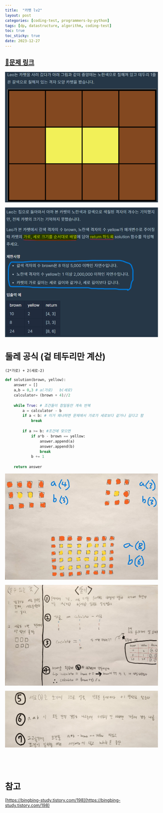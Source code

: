 ```yaml
---
title:  "카펫 lv2"
layout: post
categories: [coding-test, programmers-by-python] 
tags: [dp, datastructure, algorithm, coding-test]
toc: true
toc_sticky: true
date: 2023-12-27 
---
```


## [🌈문제 링크](https://school.programmers.co.kr/learn/courses/30/lessons/42842) 

![Desktop View](/assets/img/programmers-py/2023-12-27-carpet/0.png)

![Desktop View](/assets/img/programmers-py/2023-12-27-carpet/1.png)

# 둘레 공식 (겉 테두리만 계산)

`(2*가로) + 2(세로-2)`

```python
def solution(brown, yellow):
    answer = []
    a,b = 0,3 # a(가로)   b(세로)
    calculator= (brown + 4)//2

    while True: # 조건들이 참일동안 계속 반복
        a = calculator - b
        if a < b: # 이거 왜냐하면 문제에서 가로가 세로보다 같거나 길다고 함
            break

        if a >= b: #조건에 맞으면
            if a*b - brown == yellow:
                answer.append(a)
                answer.append(b)
                break
            b += 1

    return answer
```

![Desktop View](/assets/img/programmers-py/2023-12-27-carpet/4.jpeg)

![Desktop View](/assets/img/programmers-py/2023-12-27-carpet/2.png)

![Desktop View](/assets/img/programmers-py/2023-12-27-carpet/3.png)

<br><br><br>
# 참고

[https://bingbing-study.tistory.com/198](https://bingbing-study.tistory.com/198)